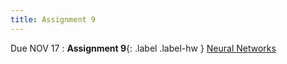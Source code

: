 ```yaml
---
title: Assignment 9
---
```


Due NOV 17
: **Assignment 9**{: .label .label-hw } [Neural Networks](../assignments/assignment9)
